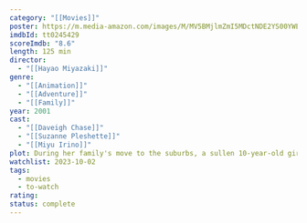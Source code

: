 ```yaml
---
category: "[[Movies]]"
poster: https://m.media-amazon.com/images/M/MV5BMjlmZmI5MDctNDE2YS00YWE0LWE5ZWItZDBhYWQ0NTcxNWRhXkEyXkFqcGdeQXVyMTMxODk2OTU@._V1_SX300.jpg
imdbId: tt0245429
scoreImdb: "8.6"
length: 125 min
director:
  - "[[Hayao Miyazaki]]"
genre:
  - "[[Animation]]"
  - "[[Adventure]]"
  - "[[Family]]"
year: 2001
cast:
  - "[[Daveigh Chase]]"
  - "[[Suzanne Pleshette]]"
  - "[[Miyu Irino]]"
plot: During her family's move to the suburbs, a sullen 10-year-old girl wanders into a world ruled by gods, witches and spirits, a world where humans are changed into beasts.
watchlist: 2023-10-02
tags:
  - movies
  - to-watch
rating: 
status: complete
---
```

